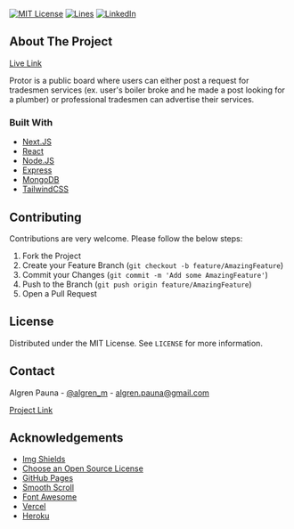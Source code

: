 [![MIT License][license-shield]][license-url]
[![Lines][lines-shield]][lines-url]
[![LinkedIn][linkedin-shield]][linkedin-url]

## About The Project
[Live Link](https://protor.uk/)

Protor is a public board where users can either post a request for tradesmen services (ex. user's boiler broke and he made a post looking for a plumber) or professional tradesmen can advertise their services.

### Built With

* [Next.JS](https://nextjs.org/)
* [React](https://reactjs.org/)
* [Node.JS](https://nodejs.org/en/)
* [Express](https://expressjs.com/)
* [MongoDB](https://www.mongodb.com/)
* [TailwindCSS](https://tailwindcss.com/)

## Contributing

Contributions are very welcome. Please follow the below steps:

1. Fork the Project
2. Create your Feature Branch (`git checkout -b feature/AmazingFeature`)
3. Commit your Changes (`git commit -m 'Add some AmazingFeature'`)
4. Push to the Branch (`git push origin feature/AmazingFeature`)
5. Open a Pull Request

## License

Distributed under the MIT License. See `LICENSE` for more information.

## Contact

Algren Pauna - [@algren_m](https://twitter.com/algren_m) - algren.pauna@gmail.com

[Project Link](https://github.com/algren123/protor)

## Acknowledgements
* [Img Shields](https://shields.io)
* [Choose an Open Source License](https://choosealicense.com)
* [GitHub Pages](https://pages.github.com)
* [Smooth Scroll](https://github.com/cferdinandi/smooth-scroll)
* [Font Awesome](https://fontawesome.com)
* [Vercel](https://vercel.com/)
* [Heroku](https://heroku.com/)

<!-- MARKDOWN LINKS & IMAGES -->
<!-- https://www.markdownguide.org/basic-syntax/#reference-style-links -->
[license-shield]: https://img.shields.io/github/license/othneildrew/Best-README-Template.svg?style=for-the-badge
[license-url]: https://github.com/algren123/protor/blob/main/LICENSE
[linkedin-shield]: https://img.shields.io/badge/-LinkedIn-black.svg?style=for-the-badge&logo=linkedin&colorB=555
[linkedin-url]: https://www.linkedin.com/in/algren-pauna/
[lines-shield]: https://img.shields.io/tokei/lines/github/algren123/protor?color=purple&style=for-the-badge
[lines-url]: https://github.com/algren123/protor
